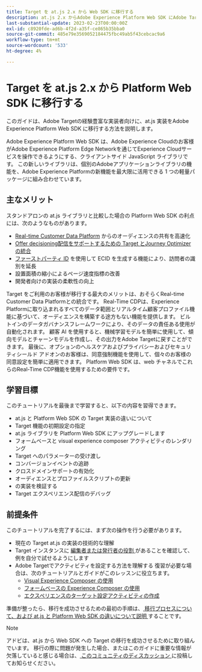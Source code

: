 ```yaml
---
title: Target を at.js 2.x から Web SDK に移行する
description: at.js 2.x からAdobe Experience Platform Web SDK にAdobe Target実装を移行する方法を説明します。 JavaScript ライブラリの読み込み、パラメーターの送信、レンダリングアクティビティ、その他の注目すべきコールアウトについて説明します。
last-substantial-update: 2023-02-23T00:00:00Z
exl-id: c8920fde-ad6b-4f2d-a35f-ce865b35bba0
source-git-commit: 485e79e3569052184475fbc49ab5f43cebcac9a6
workflow-type: tm+mt
source-wordcount: '533'
ht-degree: 4%

---
```


# Target を at.js 2.x から Platform Web SDK に移行する

このガイドは、Adobe Targetの経験豊富な実装者向けに、at.js 実装をAdobe Experience Platform Web SDK に移行する方法を説明します。

Adobe Experience Platform Web SDK は、Adobe Experience Cloudのお客様がAdobe Experience Platform Edge Networkを通じてExperience Cloudサービスを操作できるようにする、クライアントサイド JavaScript ライブラリです。 この新しいライブラリは、個別のAdobeアプリケーションライブラリの機能を、Adobe Experience Platformの新機能を最大限に活用できる 1 つの軽量パッケージに組み合わせています。

## 主なメリット

スタンドアロンの at.js ライブラリと比較した場合の Platform Web SDK の利点には、次のようなものがあります。

* [Real-time Customer Data Platform](https://experienceleague.adobe.com/docs/platform-learn/tutorials/experience-cloud/next-hit-personalization.html?lang=ja) からのオーディエンスの共有を高速化
* [Offer decisioning配信をサポートするための Target とJourney Optimizerの統合 ](https://experienceleague.adobe.com/docs/target/using/integrate/ajo/offer-decision.html)
* [ ファーストパーティ ID](https://experienceleague.adobe.com/docs/platform-learn/data-collection/edge-network/generate-first-party-device-ids.html?lang=ja) を使用して ECID を生成する機能により、訪問者の識別を延長
* 設置面積の縮小によるページ速度指標の改善
* 開発者向けの実装の柔軟性の向上

Target をご利用のお客様が移行する最大のメリットは、おそらくReal-time Customer Data Platformとの統合です。 Real-Time CDPは、Experience Platformに取り込まれるすべてのデータ範囲とリアルタイム顧客プロファイル機能に基づいて、オーディエンスを構築する途方もない機能を提供します。 ビルトインのデータガバナンスフレームワークにより、そのデータの責任ある使用が自動化されます。 顧客 AI を使用すると、機械学習モデルを簡単に使用して、傾向モデルとチャーンモデルを作成し、その出力をAdobe Targetに戻すことができます。 最後に、オプションのヘルスケアおよびプライバシーおよびセキュリティシールド アドオンのお客様は、同意強制機能を使用して、個々のお客様の同意設定を簡単に適用できます。 Platform Web SDK は、web チャネルでこれらのReal-Time CDP機能を使用するための要件です。

## 学習目標

このチュートリアルを最後まで学習すると、以下の内容を習得できます。

* at.js と Platform Web SDK の Target 実装の違いについて
* Target 機能の初期設定の指定
* at.js ライブラリを Platform Web SDK にアップグレードします
* フォームベースと visual experience composer アクティビティのレンダリング
* Target へのパラメーターの受け渡し
* コンバージョンイベントの追跡
* クロスドメインサポートの有効化
* オーディエンスとプロファイルスクリプトの更新
* の実装を検証する
* Target エクスペリエンス配信のデバッグ


## 前提条件

このチュートリアルを完了するには、まず次の操作を行う必要があります。

* 現在の Target at.js の実装の技術的な理解
* Target インスタンスに [ 編集者または発行者の役割 ](https://experienceleague.adobe.com/docs/target/using/administer/manage-users/enterprise/properties-overview.html#section_8C425E43E5DD4111BBFC734A2B7ABC80) があることを確認して、例を自分で試せるようにします
* Adobe Targetでアクティビティを設定する方法を理解する 復習が必要な場合は、次のチュートリアルとガイドがこのレッスンに役立ちます。
   * [Visual Experience Composer の使用](https://experienceleague.adobe.com/docs/target-learn/tutorials/experiences/use-the-visual-experience-composer.html)
   * [ フォームベースの Experience Composer の使用 ](https://experienceleague.adobe.com/docs/target-learn/tutorials/experiences/use-the-form-based-experience-composer.html)
   * [ エクスペリエンスのターゲット設定アクティビティの作成 ](https://experienceleague.adobe.com/docs/target-learn/tutorials/activities/create-experience-targeting-activities.html)

準備が整ったら、移行を成功させるための最初の手順は、[ 移行プロセスについて、および at.js と Platform Web SDK の違いについて説明 ](migration-overview.md) することです。

>[!NOTE]
>
>アドビは、at.js から Web SDK への Target の移行を成功させるために取り組んでいます。 移行の際に問題が発生した場合、またはこのガイドに重要な情報が欠落していると感じる場合は、[ このコミュニティのディスカッション ](https://experienceleaguecommunities.adobe.com/t5/adobe-experience-platform-data/tutorial-discussion-migrate-target-from-at-js-to-web-sdk/m-p/575587#M463) に投稿してお知らせください。
